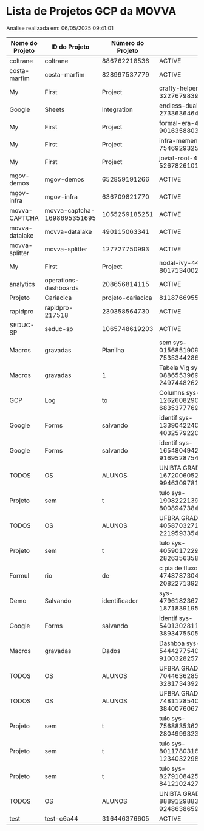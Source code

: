 # Lista de Projetos GCP da MOVVA

Análise realizada em: 06/05/2025 09:41:01

| Nome do Projeto | ID do Projeto | Número do Projeto | Status | Data de Criação |
|----------------|---------------|------------------|--------|-----------------|
| coltrane | coltrane | 886762218536 | ACTIVE | 21/10/2020 |
| costa-marfim | costa-marfim | 828997537779 | ACTIVE | 01/11/2018 |
| My | First | Project | crafty-helper-447122-j1         322767983997   ACTIVE | N/A |
| Google | Sheets | Integration | endless-duality-393418          273363646429   ACTIVE | N/A |
| My | First | Project | formal-era-450018-r1            901635880306   ACTIVE | N/A |
| My | First | Project | infra-memento-447122-r2         75469293254    ACTIVE | N/A |
| My | First | Project | jovial-root-447122-d5           526782610179   ACTIVE | N/A |
| mgov-demos | mgov-demos | 652859191266 | ACTIVE | 12/07/2018 |
| mgov-infra | mgov-infra | 636709821770 | ACTIVE | 29/06/2018 |
| movva-CAPTCHA | movva-captcha-1698695351695 | 1055259185251 | ACTIVE | 30/10/2023 |
| movva-datalake | movva-datalake | 490115063341 | ACTIVE | 04/06/2021 |
| movva-splitter | movva-splitter | 127727750993 | ACTIVE | 08/09/2020 |
| My | First | Project | nodal-ivy-447212-k7             801713400229   ACTIVE | N/A |
| analytics | operations-dashboards | 208656814115 | ACTIVE | 24/10/2018 |
| Projeto | Cariacica | projeto-cariacica | 811876695559   ACTIVE | N/A |
| rapidpro | rapidpro-217518 | 230358564730 | ACTIVE | 25/09/2018 |
| SEDUC-SP | seduc-sp | 1065748619203 | ACTIVE | 19/08/2020 |
| Macros | gravadas | Planilha | sem   sys-01568519096028302669362743  753534428671   ACTIVE | N/A |
| Macros | gravadas | 1 | Tabela Vig  sys-08865539698369277180439477  24974482626    ACTIVE | N/A |
| GCP | Log | to | Columns              sys-12626082900472738476736154  683537776971   ACTIVE | N/A |
| Google | Forms | salvando | identif  sys-13390422405762330268514088  4032579220     ACTIVE | N/A |
| Google | Forms | salvando | identif  sys-16548049422014896187276640  916952875478   ACTIVE | N/A |
| TODOS | OS | ALUNOS | UNIBTA GRADUA   sys-16720060524985902129301465  994630978197   ACTIVE | N/A |
| Projeto | sem | t | tulo              sys-19082221395640799323790090  800894738420   ACTIVE | N/A |
| TODOS | OS | ALUNOS | UFBRA GRADUA    sys-40587032710247321378686353  22195933545    ACTIVE | N/A |
| Projeto | sem | t | tulo              sys-40590172292290114193860887  282635635823   ACTIVE | N/A |
| Formul | rio | de | c pia de fluxos   sys-47487873043756029366529062  208227139208   ACTIVE | N/A |
| Demo | Salvando | identificador | sys-47961823670086721275944277  187183919547   ACTIVE | N/A |
| Google | Forms | salvando | identif  sys-54013028117198822837611196  389347550557   ACTIVE | N/A |
| Macros | gravadas | Dados | Dashboa  sys-54442775406028404053302751  910032825714   ACTIVE | N/A |
| TODOS | OS | ALUNOS | UFBRA GRADUA    sys-70446362855098948833491258  328173439236   ACTIVE | N/A |
| TODOS | OS | ALUNOS | UFBRA GRADUA    sys-74811285402569888406317533  384007606720   ACTIVE | N/A |
| Projeto | sem | t | tulo              sys-75688353629818244314293992  280499932363   ACTIVE | N/A |
| Projeto | sem | t | tulo              sys-80117803162102140651354342  123403229823   ACTIVE | N/A |
| Projeto | sem | t | tulo              sys-82791084253939063189902688  84121024274    ACTIVE | N/A |
| TODOS | OS | ALUNOS | UNIBTA GRADUA   sys-88891298835832434813527208  924863865919   ACTIVE | N/A |
| test | test-c6a44 | 316446376605 | ACTIVE | 09/01/2018 |
